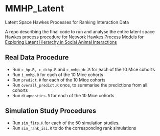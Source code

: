# MMHP_Latent
Latent Space Hawkes Processes for Ranking Interaction Data


A repo describing the final code to run and analyse the entire latent space Hawkes process procedure for [Network Hawkes Process Models for Exploring Latent Hierarchy in Social Animal Interactions](https://arxiv.org/abs/2012.09598)



## Real Data Procedure

- Run `c_hp.R, c_dchp.R` and `c_mmhp_dc.R` for each of the 10 Mice cohorts
- Run `i_mmhp.R` for each of the 10 Mice cohorts
- Run `predict.R` for each of the 10 Mice cohorts
- Run `overall_predict.R` once, to summarise the predictions from all cohorts
- Run `diagnostics.R` for each of the 10 Mice cohorts



## Simulation Study Procedures

- Run `sim_fits.R` for each of the 50 simulation studies.
- Run `sim_rank_isi.R` to do the corresponding rank simulations

